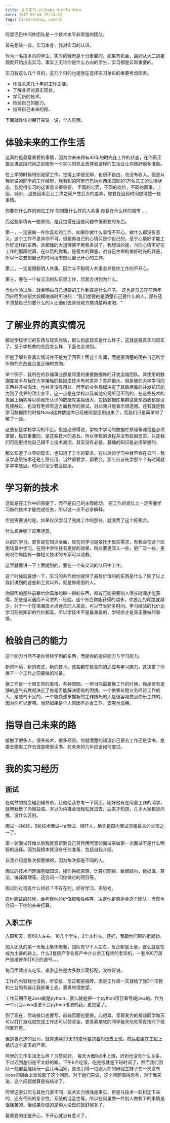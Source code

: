 ```yaml
---
title: 关于实习-alibaba Middle Ware
date: 2017-08-04 19:14:43
tags: [Internship, Learn]
---
```


阿里巴巴中间件团队是一个技术水平非常强的团队。

首先想谈一谈，实习本身，我对实习的认识。

作为一名技术向的学生，实习的经历是十分重要的。如果有机会，最好从大二的暑假就开始出去实习。事实上无论你是什么方向的学生，实习都是非常重要的。

实习有这么几个目的，这几个目的也是我在选择实习单位的重要考虑因素。

- 体验未来几十年的工作生活。
- 了解业界的真实现状。
- 学习新的技术。
- 检验自己的能力。
- 指导自己未来的路。

下面就具体的展开来说一说，个人见解。

# 体验未来的工作生活

这真的是最最重要的事情，因为你未来将有40年的时光在工作的状态，在你真正要走进这段时间之前能有一个实习的机会去体验这样的生活会让你做好很多准备。

在上学的时候特别渴望工作，觉得上学很无聊，也很不自由，也没有收入。但是从我听说的同学的工作经历，我看到的阿里巴巴杭州西溪园区的1万名员工的生活状态，我觉得实习的这重意义很重要。
不同的公司，不同的岗位，不同的同事，上级，城市... 这些因素会让工作之间产生巨大的差异，你要在这段时间想清楚一些事情。

你要在什么样的岗位工作
你想跟什么样的人共事
你要在什么样的城市
....

而这些事情有一些原则，是我觉得在这些问题中很重要的东西。

第一，一定要做一件你喜欢的工作。如果你做什么事情不开心，做什么都没有意义。这个工作不是非你不可，但是你自己的心情只是你自己的。至于心情好才能工作好这样的东西，谁都懂的大道理就不用我多说了。我想说的是，当你心情不好在工作的那段时间，在以后的你看，是极大的罪恶，对自己生命的美好时光的罪恶，所以一定要把自己的时间用来做让自己开心的工作。

第二，一定要跟聪明人共事。因为与不聪明人共事会导致你工作的不开心。

第三，要在一个有交流的队伍里工作，后面会讲到为什么。

当你体验过后，就会明白自己想要的工作到底是什么样子。
这也是马云在前两年回应阿里校招大规模缩减时所说的：”我们想要的是清楚自己要什么的人，那些还不清楚自己的要什么的人让他们去其他地方搞清楚再来吧。“

# 了解业界的真实情况

都说学校学习的东西与现实脱轨，那么到底现实是什么样子，这就是最真实的现实了。至于学校教的东西怎么样，下面也会讲到。

但是了解业界真实情况并不是为了回答上面这个传闻，而是要清楚的明白自己所学所做的东西是否是正确的方向，

举个例子，我所在的存储事业部是阿里的重要数据库的开发运维团队。其使用的数据库技术与我在大学接触的数据库技术有何差异？差异很大，但是我在大学学习的东西并非被淘汰，也并非没有用处。阿里的业务规模决定了其数据库的并发抗压能力到了业界的顶尖水平，这一点是在学校以及其他公司所见不到的，在这些技术的发展上确实与以前我所认识的数据库差距很大，包括数据库集群这些东西我都是没有接触过，也没有老师有这方面教学的尝试。对此我只能表示很遗憾。还有就是我学习数据库的时候Nosql这种数据库已经被阿里应用出来了，而我们只是简单的了解了一些。

这些都是学校学习的不足。但是必须得说，学校中学习的数据库原理等课程是必须掌握，极其重要的，是这些技术的基石。所以学校的课程并没有脱离现实，只是我们可能更担忧自己跟不上技术潮流，其实没有必要，基础的知识是必须掌握的。

那么知道了业界的现实，也知道了工作的要求，在以后的学习中就不会在去问：我该学底层技术还是上层应用。当然都要学，都要会。那么应该先学那个？有时间就多学学底层，时间少至少要会应用。

# 学习新的技术

这就是在工作中的需要了，而不是自己的主观能动。
在工作的岗位上一定需要学习新的技术才能完成任务，所以这一点不必多解释。

但是需要说的是，如果仅仅学习了完成工作的那些，就浪费了这个好机会。

什么机会呢？应用场景。

以前的学习，更多是在知识层面，现在的学习是依托于现实需求，有机会在这个应用场景中学习。在用中学往往有更好的效果，所以要更深入一些，更广泛一些。更何况你周围有一群相关技术的专家可以请教。

这里就要讲一下上面提到的，要在一个有交流的队伍中工作。

这个时候就要想一下，实习的共作给你提供了最有价值的的东西是什么？除了以上我们讲到的这些和工资以外，就是你周围的人。

你周围的那些前辈给你简单的聊一聊的东西，都有可能需要别人很长时间才能获得，那些是可遇而不可求的--经验。这个东西你能获得的越多，你要走的弯路就越少，对于一个在浩瀚技术点迷茫的人来说，可以节省好多时间。学习经验的代价比学习任何知识的代价都高，所以学技术不是最重要的，学经验才是真正要做的事情。

# 检验自己的能力

这个能力当然不是你曾经学到的东西，而是你的适应能力与学习能力。

新的环境，新的模式，新的技术。这些都在检验你的适应与学习能力，这决定了你换下一个工作之前要做的准备。

换工作是一个很正常的事情，各种原因。一但当你需要换工作的时候，你是否有足够的底气去换就决定了你是否能解决面临的困境。一个依靠长期业务经验工作的人，是底气不足的，一个能快速掌握新的工作技巧的人是很容易做到快乐工作的，因为你可以走嘛。当然如果是个人原因不适合工作，去哪也没用。

# 指导自己未来的路

接触了很多人，很多技术，很多经验。你就清楚的知道自己要去工作还是读书，是要去哪里工作去或是哪里读书。在未来的几年应该如何度过。

# 我的实习经历

## 面试

在偶然的机会碰到辅导员，让他给我参考一下简历，刚好他有在阿里工作的同学，就帮我做了内推投递。本以为内推会很轻松就进去，后来才知道，几乎大家都是内推，没什么区别。

面试一共6轮，5轮技术面试+hr面试。很吓人，确实是国内面试流程最长的公司之一了。

第一轮面试开始以后我就意识到自己贸然用阿里的面试来做第一次面试不是什么明智的选择。因为我根本就没有任何准备，包括自我介绍。

自我介绍是每次都要做的，因为每次都是不同的人。

面试的技术问题偏基础知识，操作系统原理，计算机网络，数据结构，数据库，算法，编译原理等。还会问一问你做过的项目等。

面试的过程有什么经验？不存在的，好好学习，多思考。

在hr面试的时候，会考察你的价值观和性格等，决定你是否适合这个团队，当然也会问一下你的未来打算。

## 入职工作

入职那天，有60人左右，10几个学生，2个本科生。还好，我跟他们聊的挺起劲。

加入团队的第一天晚上集体聚餐，团队有17个人左右，反正都是土豪，要么就是在成为土豪的路上。什么3套房产专业房产中介业余工程师的老司机，一套400万房产追尾修车灯6万的道爷。。。

每月团建出去吃饭，桌游这些是大多数公司标配，没啥好说。

工作的内容我也没挑，听安排，反正都是搬砖。但是工作第一天就给了我3个项目和三台服务器让我部署上去，我真的很绝望。

工作前期不是Java就是python，要么就是把一个python项目重写成java的。作为一个只会Java语法不会python语法的我，更绝望了。

到了现在，后端接口也要写，前端页面也要做。心很累。羡慕某为的某谈同学每天可以打打游戏就完成工作还可以领奖金。更羡慕某软的同学每天吃吃零食按时下班回家开黑。

但是自己选的公司，就算连续20天39度也要顶着烈日去上班。然后载坐在工位上抵抗这个夏天的严寒。

阿里的工作生活怎么样？习惯就好。
每天大概9点半上班，迟到也没有什么关系，不过迟到总归是不太好的嘛。下午6点吃饭，吃完饭就是下班时间了，然而我们团队一般都会继续玩一会儿再回家，这也引得一位刚入职的研究生妹子在一次没有boss的周会上谈论起了这个问题。对于她们来说，这个问题值得思考，对于我来说，这个问题就算是有结论了。

阿里这家公司与其他几家不同，技术实力很强是事实，但是与技术一起积淀下来的，还有代码的复杂性，系统的混乱性等。所以在阿里做一件别人做剩下的事情是很痛苦的，但如果你做的是别人没做的就舒服多了。

最重要的还是开心，不开心就没有意义了。

